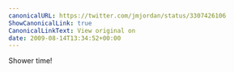 ```yaml
---
canonicalURL: https://twitter.com/jmjordan/status/3307426106
ShowCanonicalLink: true
CanonicalLinkText: View original on
date: 2009-08-14T13:34:52+00:00
---
```

Shower time!